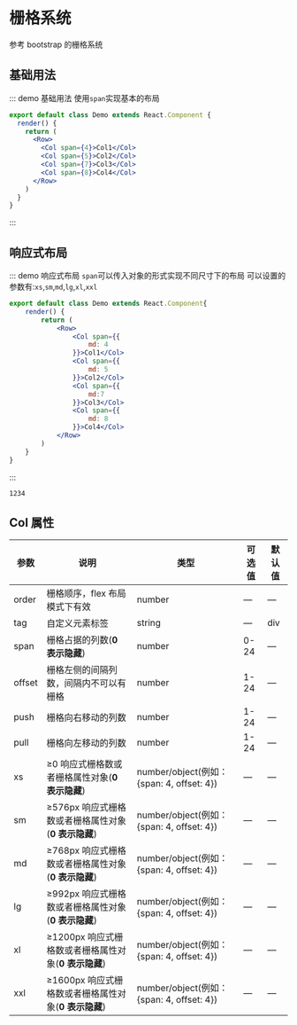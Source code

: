 # 栅格系统

参考 bootstrap 的栅格系统

## 基础用法

::: demo 基础用法
使用`span`实现基本的布局

```jsx
export default class Demo extends React.Component {
  render() {
    return (
      <Row>
        <Col span={4}>Col1</Col>
        <Col span={5}>Col2</Col>
        <Col span={7}>Col3</Col>
        <Col span={8}>Col4</Col>
      </Row>
    )
  }
}
```

:::

## 响应式布局

::: demo 响应式布局
`span`可以传入对象的形式实现不同尺寸下的布局
可以设置的参数有:`xs`,`sm`,`md`,`lg`,`xl`,`xxl`

```jsx
export default class Demo extends React.Component{
    render() {
        return (
            <Row>
                <Col span={{
                    md: 4
                }}>Col1</Col>
                <Col span={{
                    md: 5
                }}>Col2</Col>
                <Col span={{
                    md:7
                }}>Col3</Col>
                <Col span={{
                    md: 8
                }}>Col4</Col>
            </Row>
        )
    }
}

```

:::

`1234`

## Col 属性

| 参数   | 说明                                                 | 类型                                       | 可选值 | 默认值 |
| ------ | ---------------------------------------------------- | ------------------------------------------ | ------ | ------ |
| order  | 栅格顺序，flex 布局模式下有效                        | number                                     | —      | —      |
| tag    | 自定义元素标签                                       | string                                     | —      | div    |
| span   | 栅格占据的列数(**0 表示隐藏**)                       | number                                     | 0-24   | —      |
| offset | 栅格左侧的间隔列数，间隔内不可以有栅格               | number                                     | 1-24   | —      |
| push   | 栅格向右移动的列数                                   | number                                     | 1-24   | —      |
| pull   | 栅格向左移动的列数                                   | number                                     | 1-24   | —      |
| xs     | ≥0 响应式栅格数或者栅格属性对象(**0 表示隐藏**)      | number/object(例如： {span: 4, offset: 4}) | —      | —      |
| sm     | ≥576px 响应式栅格数或者栅格属性对象(**0 表示隐藏**)  | number/object(例如： {span: 4, offset: 4}) | —      | —      |
| md     | ≥768px 响应式栅格数或者栅格属性对象(**0 表示隐藏**)  | number/object(例如： {span: 4, offset: 4}) | —      | —      |
| lg     | ≥992px 响应式栅格数或者栅格属性对象(**0 表示隐藏**)  | number/object(例如： {span: 4, offset: 4}) | —      | —      |
| xl     | ≥1200px 响应式栅格数或者栅格属性对象(**0 表示隐藏**) | number/object(例如： {span: 4, offset: 4}) | —      | —      |
| xxl    | ≥1600px 响应式栅格数或者栅格属性对象(**0 表示隐藏**) | number/object(例如： {span: 4, offset: 4}) | —      | —      |
